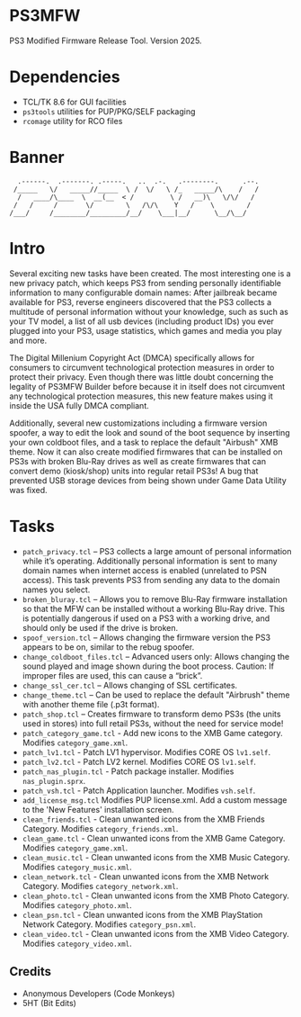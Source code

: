 PS3MFW
======

PS3 Modified Firmware Release Tool. Version 2025.

# Dependencies

* TCL/TK 8.6 for GUI facilities
* `ps3tools` utilities for PUP/PKG/SELF packaging
* `rcomage` utility for RCO files

# Banner

```
  .------.  .-------. .-----.   ..  .-.   .--------.      .--.
 /_____   \/   _____//_____  \ /  \/   \ /_   _____/\    /   /
  /   ____/\____  \  __(__  < /         \ /   __)\   \/\/   / 
 /   /     /       \/        \   /\/\    Y   /    \        /  
/___/     /________/_________/__/    \___|__/      \__/\__/   
```

# Intro

Several exciting new tasks have been created. The most interesting one is a new privacy patch,
which keeps PS3 from sending personally identifiable information to many configurable domain
names: After jailbreak became available for PS3, reverse engineers discovered that the PS3
collects a multitude of personal information without your knowledge, such as such as your
TV model, a list of all usb devices (including product IDs) you ever plugged into your PS3,
usage statistics, which games and media you play and more.

The Digital Millenium Copyright Act (DMCA) specifically allows for consumers to circumvent
technological protection measures in order to protect their privacy. Even though there was
little doubt concerning the legality of PS3MFW Builder before because it in itself does not
circumvent any technological protection measures, this new feature makes using it inside the
USA fully DMCA compliant.

Additionally, several new customizations including a firmware version spoofer, a way to
edit the look and sound of the boot sequence by inserting your own coldboot files, and a
task to replace the default "Airbush" XMB theme. Now it can also create modified firmwares
that can be installed on PS3s with broken Blu-Ray drives as well as create firmwares that
can convert demo (kiosk/shop) units into regular retail PS3s! A bug that prevented USB
storage devices from being shown under Game Data Utility was fixed.

# Tasks

* `patch_privacy.tcl` – PS3 collects a large amount of personal information while it’s operating. Additionally personal information is sent to many domain names when internet access is enabled (unrelated to PSN access). This task prevents PS3 from sending any data to the domain names you select.
* `broken_bluray.tcl` – Allows you to remove Blu-Ray firmware installation so that the MFW can be installed without a working Blu-Ray drive. This is potentially dangerous if used on a PS3 with a working drive, and should only be used if the drive is broken.
* `spoof_version.tcl` – Allows changing the firmware version the PS3 appears to be on, similar to the rebug spoofer.
* `change_coldboot_files.tcl` – Advanced users only: Allows changing the sound played and image shown during the boot process. Caution: If improper files are used, this can cause a “brick”.
* `change_ssl_cer.tcl` – Allows changing of SSL certificates.
* `change_theme.tcl` – Can be used to replace the default "Airbrush" theme with another theme file (.p3t format).
* `patch_shop.tcl` – Creates firmware to transform demo PS3s (the units used in stores) into full retail PS3s, without the need for service mode!
* `patch_category_game.tcl` - Add new icons to the XMB Game category. Modifies `category_game.xml`.
* `patch_lv1.tcl` - Patch LV1 hypervisor. Modifies CORE OS `lv1.self`.
* `patch_lv2.tcl` - Patch LV2 kernel. Modifies CORE OS `lv1.self`.
* `patch_nas_plugin.tcl` - Patch package installer. Modifies `nas_plugin.sprx`.
* `patch_vsh.tcl` - Patch Application launcher. Modifies `vsh.self`.
* `add_license_msg.tcl` Modifies PUP license.xml. Add a custom message to the 'New Features' installation screen.
* `clean_friends.tcl` - Clean unwanted icons from the XMB Friends Category. Modifies `category_friends.xml`.
* `clean_game.tcl` - Clean unwanted icons from the XMB Game Category. Modifies `category_game.xml`.
* `clean_music.tcl` - Clean unwanted icons from the XMB Music Category. Modifies `category_music.xml`.
* `clean_network.tcl` - Clean unwanted icons from the XMB Network Category. Modifies `category_network.xml`.
* `clean_photo.tcl` - Clean unwanted icons from the XMB Photo Category. Modifies `category_photo.xml`.
* `clean_psn.tcl` - Clean unwanted icons from the XMB PlayStation Network Category. Modifies `category_psn.xml`.
* `clean_video.tcl` - Clean unwanted icons from the XMB Video Category. Modifies `category_video.xml`.

Credits
-------

* Anonymous Developers (Code Monkeys)
* 5HT (Bit Edits)
